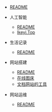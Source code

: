 - [README](README.md)

- 人工智能
  - [README](人工智能/README.md)
  - [Ikeyi.Top](人工智能/ikeyi.top.md)

- 生活记录
  - [README](生活记录/README.md)

- 网站搭建
  - [README](网站搭建/README.md)
  - [在线图床](网站搭建/在线图床.md)
  - [文档网站的工具](网站搭建/文档网站的工具.md)

- 网站运维
  - [README](网站运维/README.md)
